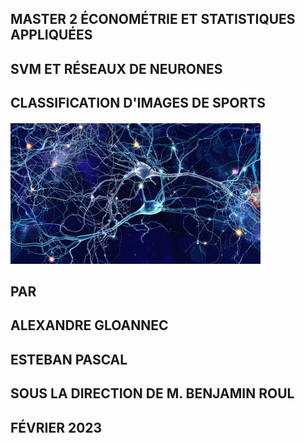 ## MASTER 2 ÉCONOMÉTRIE ET STATISTIQUES APPLIQUÉES
## SVM ET RÉSEAUX DE NEURONES
## CLASSIFICATION D'IMAGES DE SPORTS
##### <img src="reseaux.jpg" alt="reseaux" width="400"/>
## PAR
## ALEXANDRE GLOANNEC
## ESTEBAN PASCAL
## SOUS LA DIRECTION DE M. BENJAMIN ROUL
## FÉVRIER 2023 
